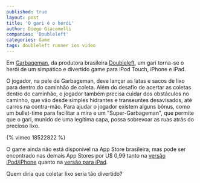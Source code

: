 ```yaml
---
published: true
layout: post
title: 'O gari é o herói'
author: Diego Giacomelli
companies: 'Doubleleft'
categories: Game
tags: doubleleft runner ios video 
---
```

Em [Garbageman](http://doubleleft.com/garbageman/), da produtora brasileira [Doubleleft](http://doubleleft.com/), um gari torna-se o herói de um simpático e divertido game para iPod Touch, iPhone e iPad.
  
O jogador, na pele de Garbageman, deve lançar as latas e sacos de lixo para dentro do caminhão de coleta. Além do desafio de acertar as coletas dentro do caminhão, o jogador também precisa cuidar dos obstáculos no caminho, que vão desde simples hidrantes e transeuntes desavisados, até carros na contra-mão.
Para ajudar o jogador existem alguns bônus, como um bullet-time para facilitar a mira e um "Super-Garbageman", que permite que o gari, munido de uma legítima capa, possa sobrevoar as ruas atrás do precioso lixo.

{% vimeo 18522822 %}

O game ainda não está disponível na App Store brasileira, mas pode ser encontrado nas demais App Stores por U$ 0,99 tanto na [versão iPod/iPhone](http://itunes.apple.com/app/garbageman/id413114015?mt=8&ls=1) quanto na [versão para iPad](http://itunes.apple.com/app/garbageman-hd/id413305047?mt=8&ls=1).
 
Quem diria que coletar lixo seria tão divertido?